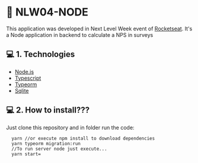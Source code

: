 # :rocket: NLW04-NODE

This application was developed in Next Level Week event of [Rocketseat](https://rocketseat.com.br/). It's a Node application in backend to calculate a NPS in surveys

## :computer: 1. Technologies

* [Node.js](https://nodejs.org/en/docs/)
* [Typescript](https://www.typescriptlang.org/docs/)
* [Typeorm](https://typeorm.io/)
* [Sqlite](https://sqlite.org/docs.html)

## :computer: 2. How to install???

Just clone this repository and  in folder run the code: 

```
  yarn //or execute npm install to download dependencies
  yarn typeorm migration:run 
  //To run server node just execute...
  yarn start=
```
